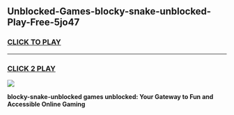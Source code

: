 
## Unblocked-Games-blocky-snake-unblocked-Play-Free-5jo47
<h3>
<a href="https://premium76.site?title=blocky-snake-unblocked&ref=10A">CLICK TO PLAY</a></h3>
<hr>

<h3>
<a href="https://premium76.site?title=blocky-snake-unblocked&ref=10A">CLICK 2 PLAY</a>
  
</h3>

<a href="https://premium76.site?title=blocky-snake-unblocked&ref=10A"><img src="https://clearcache.store/games.png"></a>


**blocky-snake-unblocked games unblocked: Your Gateway to Fun and Accessible Online Gaming**
